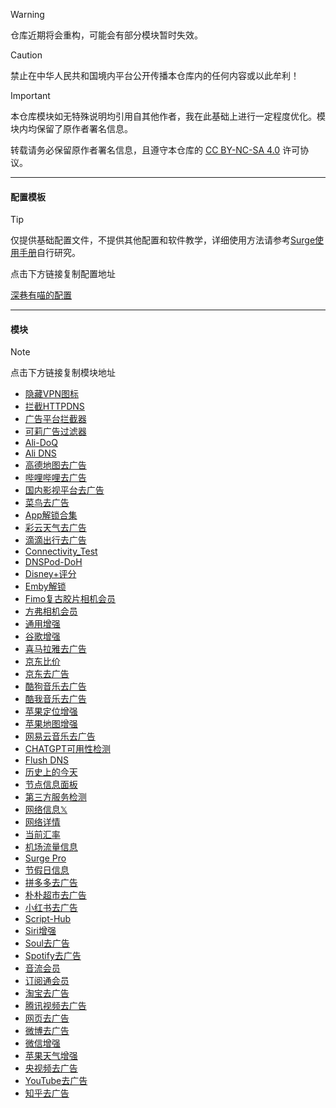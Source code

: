 > [!WARNING]
> 仓库近期将会重构，可能会有部分模块暂时失效。

> [!CAUTION]
> 禁止在中华人民共和国境内平台公开传播本仓库内的任何内容或以此牟利！

> [!IMPORTANT]
> 本仓库模块如无特殊说明均引用自其他作者，我在此基础上进行一定程度优化。模块内均保留了原作者署名信息。
> 
> 转载请务必保留原作者署名信息，且遵守本仓库的 [CC BY-NC-SA 4.0](LICENSE.md) 许可协议。

------

#### 配置模板
> [!TIP]
> 仅提供基础配置文件，不提供其他配置和软件教学，详细使用方法请参考[Surge使用手册](https://surge.mitsea.com/overview)自行研究。
> 
> 点击下方链接复制配置地址
> 
> [深巷有喵的配置](https://raw.githubusercontent.com/mist-whisper/Surge/master/Surge.conf)

------

#### 模块

> [!note]
> 点击下方链接复制模块地址

* [隐藏VPN图标](https://raw.githubusercontent.com/mist-whisper/Surge/refs/heads/master/Modules/Hide_VPN_Icon.sgmodule)
* [拦截HTTPDNS](https://raw.githubusercontent.com/mist-whisper/Surge/refs/heads/master/Modules/Block_HTTPDNS.sgmodule)
* [广告平台拦截器](https://raw.githubusercontent.com/mist-whisper/Surge/refs/heads/master/Modules/BlockAdvertisers.sgmodule)
* [可莉广告过滤器](https://raw.githubusercontent.com/mist-whisper/Surge/refs/heads/master/Modules/Remove_ads_by_keli.sgmodule)
* [Ali-DoQ](https://raw.githubusercontent.com/mist-whisper/Surge/master/Modules/Ali-DoQ.sgmodule)
* [Ali DNS](https://raw.githubusercontent.com/mist-whisper/Surge/master/Modules/AliDNS.sgmodule)
* [高德地图去广告](https://raw.githubusercontent.com/mist-whisper/Surge/master/Modules/Amap_remove_ads.sgmodule)
* [哔哩哔哩去广告](https://raw.githubusercontent.com/mist-whisper/Surge/refs/heads/master/Modules/BiliBili_remove_ads.sgmodule)
* [国内影视平台去广告](https://raw.githubusercontent.com/mist-whisper/Surge/refs/heads/master/Modules/CNFTP.sgmodule)
* [菜鸟去广告](https://raw.githubusercontent.com/mist-whisper/Surge/master/Modules/Cainiao_remove_ads.sgmodule)
* [App解锁合集](https://raw.githubusercontent.com/mist-whisper/Surge/master/Modules/Collections.sgmodule)
* [彩云天气去广告](https://raw.githubusercontent.com/mist-whisper/Surge/master/Modules/CaiyunSVIP.sgmodule)
* [滴滴出行去广告](https://raw.githubusercontent.com/mist-whisper/Surge/refs/heads/master/Modules/DiDi_remove_ads.sgmodule)
* [Connectivity_Test](https://raw.githubusercontent.com/mist-whisper/Surge/master/Modules/Connectivity_Test.sgmodule)
* [DNSPod-DoH](https://raw.githubusercontent.com/mist-whisper/Surge/master/Modules/DNS-DoH.sgmodule)
* [Disney+评分](https://raw.githubusercontent.com/mist-whisper/Surge/master/Modules/DisneyPlusRating.sgmodule)
* [Emby解锁](https://raw.githubusercontent.com/mist-whisper/Surge/master/Modules/Emby_Unlock.sgmodule)
* [Fimo复古胶片相机会员](https://raw.githubusercontent.com/mist-whisper/Surge/master/Modules/FIMOVIP.sgmodule)
* [方弗相机会员](https://raw.githubusercontent.com/mist-whisper/Surge/refs/heads/master/Modules/FunforCam.sgmodule)
* [通用增强](https://raw.githubusercontent.com/mist-whisper/Surge/refs/heads/master/Modules/General_Enhance.sgmodule)
* [谷歌增强](https://raw.githubusercontent.com/mist-whisper/Surge/refs/heads/master/Modules/Google_Enhance.sgmodule)
* [喜马拉雅去广告](https://raw.githubusercontent.com/mist-whisper/Surge/refs/heads/master/Modules/Himalaya_remove_ads.sgmodule)
* [京东比价](https://raw.githubusercontent.com/mist-whisper/Surge/refs/heads/master/Modules/JD_Price.sgmodule)
* [京东去广告](https://raw.githubusercontent.com/mist-whisper/Surge/refs/heads/master/Modules/JD_remove_ads.sgmodule)
* [酷狗音乐去广告](https://raw.githubusercontent.com/mist-whisper/Surge/refs/heads/master/Modules/KuGou_remove_ads.sgmodule)
* [酷我音乐去广告](https://raw.githubusercontent.com/mist-whisper/Surge/refs/heads/master/Modules/Kuwo_remove_ads.sgmodule)
* [苹果定位增强](https://raw.githubusercontent.com/mist-whisper/Surge/refs/heads/master/Modules/Location.sgmodule)
* [苹果地图增强](https://raw.githubusercontent.com/mist-whisper/Surge/refs/heads/master/Modules/Maps.sgmodule)
* [网易云音乐去广告](https://raw.githubusercontent.com/mist-whisper/Surge/master/Modules/NetEaseCloudMusic_remove_ads.sgmodule)
* [CHATGPT可用性检测](https://raw.githubusercontent.com/mist-whisper/Surge/refs/heads/master/Modules/Panel_CFGPT.sgmodule)
* [Flush DNS](https://raw.githubusercontent.com/mist-whisper/Surge/master/Modules/Panel_FlushDNS.sgmodule)
* [历史上的今天](https://raw.githubusercontent.com/mist-whisper/Surge/master/Modules/Panel_Histoday.sgmodule)
* [节点信息面板](https://raw.githubusercontent.com/mist-whisper/Surge/master/Modules/Panel_IP-info.sgmodule)
* [第三方服务检测](https://raw.githubusercontent.com/mist-whisper/Surge/master/Modules/Panel_MediaChecker.sgmodule)
* [网络信息𝕏](https://raw.githubusercontent.com/mist-whisper/Surge/master/Modules/Panel_NetISP_X.sgmodule)
* [网络详情](https://raw.githubusercontent.com/mist-whisper/Surge/master/Modules/Panel_Network_Info_CN.sgmodule)
* [当前汇率](https://raw.githubusercontent.com/mist-whisper/Surge/master/Modules/Panel_Rates.sgmodule)
* [机场流量信息](https://raw.githubusercontent.com/mist-whisper/Surge/master/Modules/Panel_Sub-info.sgmodule)
* [Surge Pro](https://raw.githubusercontent.com/mist-whisper/Surge/master/Modules/Panel_SurgePro.sgmodule)
* [节假日信息](https://raw.githubusercontent.com/mist-whisper/Surge/master/Modules/Panel_TimeCard.sgmodule)
* [拼多多去广告](https://raw.githubusercontent.com/mist-whisper/Surge/refs/heads/master/Modules/PinDuoDuo_remove_ads.sgmodule)
* [朴朴超市去广告](https://raw.githubusercontent.com/mist-whisper/Surge/refs/heads/master/Modules/PuPuMall_remove_ads.sgmodule)
* [小红书去广告](https://raw.githubusercontent.com/mist-whisper/Surge/refs/heads/master/Modules/REDnote_remove_ads.sgmodule)
* [Script-Hub](https://raw.githubusercontent.com/mist-whisper/Surge/refs/heads/master/Modules/Script-Hub.sgmodule)
* [Siri增强](https://raw.githubusercontent.com/mist-whisper/Surge/refs/heads/master/Modules/Siri.sgmodule)
* [Soul去广告](https://raw.githubusercontent.com/mist-whisper/Surge/master/Modules/Soul_remove_ads.sgmodule)
* [Spotify去广告](https://raw.githubusercontent.com/mist-whisper/Surge/refs/heads/master/Modules/Spotify_remove_ads.sgmodule)
* [音流会员](https://raw.githubusercontent.com/mist-whisper/Surge/master/Modules/StreamMusic.sgmodule)
* [订阅通会员](https://raw.githubusercontent.com/mist-whisper/Surge/refs/heads/master/Modules/Subtrack.sgmodule)
* [淘宝去广告](https://raw.githubusercontent.com/mist-whisper/Surge/refs/heads/master/Modules/Taobao_remove_ads.sgmodule)
* [腾讯视频去广告](https://raw.githubusercontent.com/mist-whisper/Surge/refs/heads/master/Modules/Tencent_Video_remove_ads.sgmodule)
* [网页去广告](https://raw.githubusercontent.com/mist-whisper/Surge/refs/heads/master/Modules/Webpage_remove_ads.sgmodule)
* [微博去广告](https://raw.githubusercontent.com/mist-whisper/Surge/master/Modules/Weibo_remove_ads.sgmodule)
* [微信增强](https://raw.githubusercontent.com/mist-whisper/Surge/refs/heads/master/Modules/WeChat_Enhance.sgmodule)
* [苹果天气增强](https://raw.githubusercontent.com/mist-whisper/Surge/refs/heads/master/Modules/WeatherKit.sgmodule)
* [央视频去广告](https://raw.githubusercontent.com/mist-whisper/Surge/refs/heads/master/Modules/Yangshipin.sgmodule)
* [YouTube去广告](https://raw.githubusercontent.com/mist-whisper/Surge/master/Modules/YouTube_remove_ads.sgmodule)
* [知乎去广告](https://raw.githubusercontent.com/mist-whisper/Surge/master/Modules/Zhihu_remove_ads.sgmodule)
